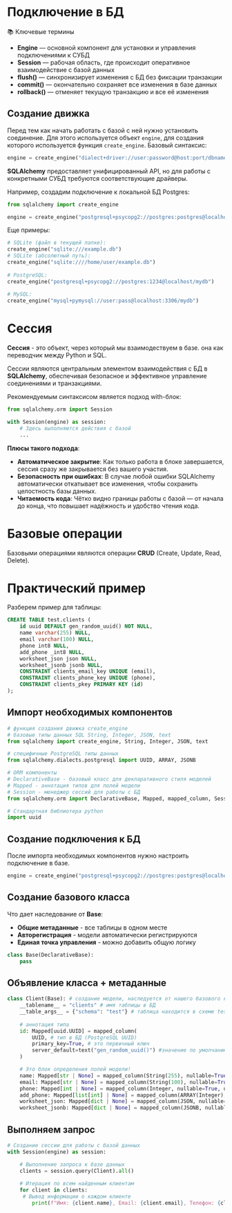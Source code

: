 # Подключение в БД

📚 Ключевые термины

- **Engine** — основной компонент для установки и управления подключениями к СУБД
- **Session** — рабочая область, где происходит оперативное взаимодействие с базой данных
- **flush()** — синхронизирует изменения с БД без фиксации транзакции
- **commit()** — окончательно сохраняет все изменения в базе данных
- **rollback()** — отменяет текущую транзакцию и все её изменения

## Создание движка

Перед тем как начать работать с базой с ней нужно установить соединение. Для этого используется объект `engine`, для создания которого используется функция `create_engine`. Базовый синтаксис:  
```python
engine = create_engine("dialect+driver://user:password@host:port/dbname")
```  
**SQLAlchemy** предоставляет унифицированный API, но для работы с конкретными СУБД требуются соответствующие драйверы.  

Например, создадим подключение к локальной БД Postgres:  
```python
from sqlalchemy import create_engine

engine = create_engine("postgresql+psycopg2://postgres:postgres@localhost/postgres")
```

Еще примеры:
```python
# SQLite (файл в текущей папке):
create_engine("sqlite:///example.db")
# SQLite (абсолютный путь):
create_engine("sqlite:////home/user/example.db")
                  
# PostgreSQL:
create_engine("postgresql+psycopg2://postgres:1234@localhost/mydb")
                  
# MySQL:
create_engine("mysql+pymysql://user:pass@localhost:3306/mydb")
```

# Сессия

**Сессия** - это объект, через который мы взаимодествуем в базе. она как переводчик между Python и SQL.  

Сессии являются центральным элементом взаимодействия с БД в **SQLAlchemy**, обеспечивая безопасное и эффективное управление соединениями и транзакциями.  

Рекомендуемым синтаксисом является подход with-блок:
```python
from sqlalchemy.orm import Session

with Session(engine) as session:
    # Здесь выполняются действия с базой
    ...
```

**Плюсы такого подхода**:  
- **Автоматическое закрытие**: Как только работа в блоке завершается, сессия сразу же закрывается без вашего участия.  
- **Безопасность при ошибках**: В случае любой ошибки SQLAlchemy автоматически откатывает все изменения, чтобы сохранить целостность базы данных.  
- **Читаемость кода**: Чётко видно границы работы с базой — от начала до конца, что повышает надёжность и удобство чтения кода.  

# Базовые операции

Базовыми операциями являются операции **CRUD** (Create, Update, Read, Delete).  

# Практический пример
Разберем пример для таблицы:
```sql
CREATE TABLE test.clients (
	id uuid DEFAULT gen_random_uuid() NOT NULL,
	name varchar(255) NULL,
	email varchar(100) NULL,
	phone int8 NULL,
	add_phone _int8 NULL,
	worksheet_json json NULL,
	worksheet_jsonb jsonb NULL,
	CONSTRAINT clients_email_key UNIQUE (email),
	CONSTRAINT clients_phone_key UNIQUE (phone),
	CONSTRAINT clients_pkey PRIMARY KEY (id)
);
```

## Импорт необходимых компонентов
```python
# функция создания движка create_engine
# базовые типы данных SQL String, Integer, JSON, text 
from sqlalchemy import create_engine, String, Integer, JSON, text 

# специфичные PostgreSQL типы данных
from sqlalchemy.dialects.postgresql import UUID, ARRAY, JSONB

# ORM компоненты
# DeclarativeBase - базовый класс для декларативного стиля моделей
# Mapped - аннотация типов для полей модели
# Session - менеджер сессий для работы с БД
from sqlalchemy.orm import DeclarativeBase, Mapped, mapped_column, Session

# Стандартная библиотера python
import uuid
```

## Создание подключения к БД
После импорта необходимых компонентов нужно настроить подключение в базе.  
```python
engine = create_engine("postgresql+psycopg2://postgres:postgres@localhost/postgres")
```

## Создание базового класса
Что дает наследование от **Base**:  
- **Общие метаданные** - все таблицы в одном месте  
- **Авторегистрация** - модели автоматически регистрируются  
- **Единая точка управления** - можно добавить общую логику  

```python
class Base(DeclarativeBase):
    pass
```

## Объявление класса + метаданные
```python
class Client(Base): # создание модели, наследуется от нашего базового класса
    __tablename__ = "clients" # имя таблицы в БД
    __table_args__ = {"schema": "test"} # таблица находится в схеме test (не в public)
    
    # аннотация типа
    id: Mapped[uuid.UUID] = mapped_column(
        UUID, # тип в БД (PostgreSQL UUID)
        primary_key=True, # это первичный ключ
        server_default=text("gen_random_uuid()") #значение по умолчанию генерируется на стороне БД
    )

    # Это блок определения полей модели!
    name: Mapped[str | None] = mapped_column(String(255), nullable=True)
    email: Mapped[str | None] = mapped_column(String(100), nullable=True, unique=True)
    phone: Mapped[int | None] = mapped_column(Integer, nullable=True, unique=True)
    add_phone: Mapped[list[int] | None] = mapped_column(ARRAY(Integer), nullable=True)
    worksheet_json: Mapped[dict | None] = mapped_column(JSON, nullable=True)
    worksheet_jsonb: Mapped[dict | None] = mapped_column(JSONB, nullable=True)
```

## Выполняем запрос
```python
# Создание сессии для работы с базой данных
with Session(engine) as session:

    # Выполнение запроса к базе данных
    clients = session.query(Client).all()
    
    # Итерация по всем найденным клиентам
    for client in clients:
     # Вывод информации о каждом клиенте
        print(f"Имя: {client.name}, Email: {client.email}, Телефон: {client.phone}")
```